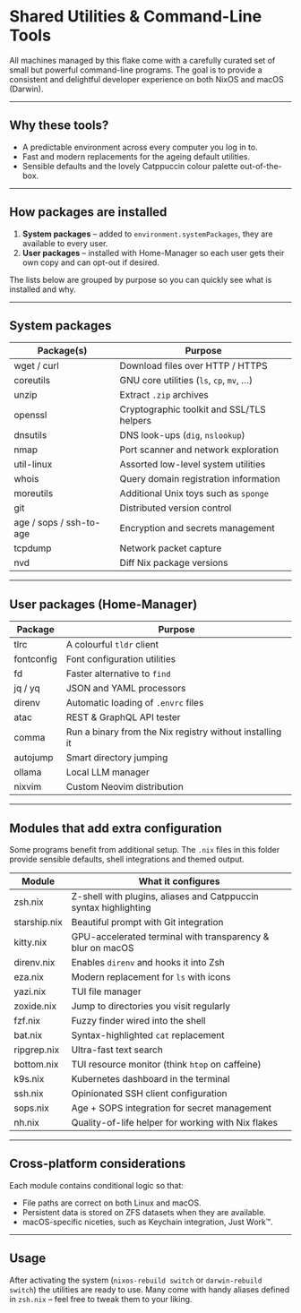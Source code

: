 # Shared Utilities & Command-Line Tools

All machines managed by this flake come with a carefully curated set of small but powerful command-line programs. The goal is to provide a consistent and delightful developer experience on both NixOS and macOS (Darwin).

---

## Why these tools?

- A predictable environment across every computer you log in to.
- Fast and modern replacements for the ageing default utilities.
- Sensible defaults and the lovely Catppuccin colour palette out-of-the-box.

---

## How packages are installed

1. **System packages** – added to `environment.systemPackages`, they are available to every user.
2. **User packages** – installed with Home-Manager so each user gets their own copy and can opt-out if desired.

The lists below are grouped by purpose so you can quickly see what is installed and why.

---

## System packages

| Package(s)              | Purpose                                   |
| ----------------------- | ----------------------------------------- |
| wget / curl             | Download files over HTTP / HTTPS          |
| coreutils               | GNU core utilities (`ls`, `cp`, `mv`, …)  |
| unzip                   | Extract `.zip` archives                   |
| openssl                 | Cryptographic toolkit and SSL/TLS helpers |
| dnsutils                | DNS look-ups (`dig`, `nslookup`)          |
| nmap                    | Port scanner and network exploration      |
| util-linux              | Assorted low-level system utilities       |
| whois                   | Query domain registration information     |
| moreutils               | Additional Unix toys such as `sponge`     |
| git                     | Distributed version control               |
| age / sops / ssh-to-age | Encryption and secrets management         |
| tcpdump                 | Network packet capture                    |
| nvd                     | Diff Nix package versions                 |

---

## User packages (Home-Manager)

| Package    | Purpose                                                  |
| ---------- | -------------------------------------------------------- |
| tlrc       | A colourful `tldr` client                                |
| fontconfig | Font configuration utilities                             |
| fd         | Faster alternative to `find`                             |
| jq / yq    | JSON and YAML processors                                 |
| direnv     | Automatic loading of `.envrc` files                      |
| atac       | REST & GraphQL API tester                                |
| comma      | Run a binary from the Nix registry without installing it |
| autojump   | Smart directory jumping                                  |
| ollama     | Local LLM manager                                        |
| nixvim     | Custom Neovim distribution                               |

---

## Modules that add extra configuration

Some programs benefit from additional setup. The `.nix` files in this folder provide sensible defaults, shell integrations and themed output.

| Module       | What it configures                                               |
| ------------ | ---------------------------------------------------------------- |
| zsh.nix      | Z-shell with plugins, aliases and Catppuccin syntax highlighting |
| starship.nix | Beautiful prompt with Git integration                            |
| kitty.nix    | GPU-accelerated terminal with transparency & blur on macOS       |
| direnv.nix   | Enables `direnv` and hooks it into Zsh                           |
| eza.nix      | Modern replacement for `ls` with icons                           |
| yazi.nix     | TUI file manager                                                 |
| zoxide.nix   | Jump to directories you visit regularly                          |
| fzf.nix      | Fuzzy finder wired into the shell                                |
| bat.nix      | Syntax-highlighted `cat` replacement                             |
| ripgrep.nix  | Ultra-fast text search                                           |
| bottom.nix   | TUI resource monitor (think `htop` on caffeine)                  |
| k9s.nix      | Kubernetes dashboard in the terminal                             |
| ssh.nix      | Opinionated SSH client configuration                             |
| sops.nix     | Age + SOPS integration for secret management                     |
| nh.nix       | Quality-of-life helper for working with Nix flakes               |

---

## Cross-platform considerations

Each module contains conditional logic so that:

- File paths are correct on both Linux and macOS.
- Persistent data is stored on ZFS datasets when they are available.
- macOS-specific niceties, such as Keychain integration, Just Work™.

---

## Usage

After activating the system (`nixos-rebuild switch` or `darwin-rebuild switch`) the utilities are ready to use. Many come with handy aliases defined in `zsh.nix` – feel free to tweak them to your liking.
